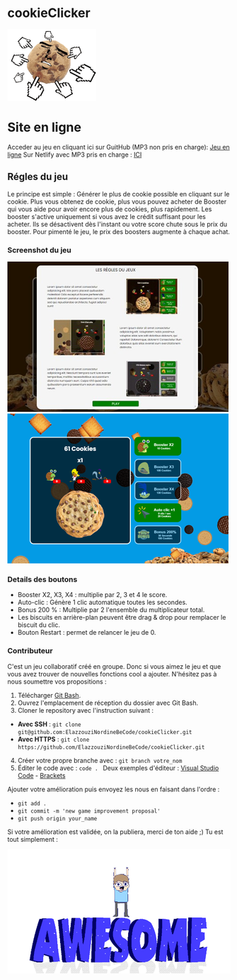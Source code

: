 # cookieClicker

![Gif d'un cookie qui se fait cliquer](./assets/ReadMe/first.gif "Gif d'un cookie qui se fait cliquer")

# Site en ligne

Acceder au jeu en cliquant ici sur GuitHub (MP3 non pris en charge): [Jeu en ligne](https://elazzouzinordinebecode.github.io/cookieClicker/)
Sur Netlify avec MP3 pris en charge : [ICI](https://cookie-game.netlify.app/)

## Régles du jeu

Le principe est simple : Générer le plus de cookie possible en cliquant sur le cookie. Plus vous obtenez de cookie, plus vous pouvez acheter de Booster qui vous aide pour avoir encore plus de cookies, plus rapidement. Les booster s'active uniquement si vous avez le crédit suffisant pour les acheter. Ils se désactivent dès l'instant ou votre score chute sous le prix du booster. Pour pimenté le jeu, le prix des boosters augmente à chaque achat.

### Screenshot du jeu

![Screenshot du pop up regle du jeu](./assets/ReadMe/MOB1.jpg "Screenshot des regles du jeu") ![Screenshot du du jeu](./assets/ReadMe/MOB2.png "Screenshot du jeu")

### Details des boutons

- Booster X2, X3, X4 : multiplie par 2, 3 et 4 le score.
- Auto-clic : Génère 1 clic automatique toutes les secondes.
- Bonus 200 % : Multiplie par 2 l'ensemble du multiplicateur total.
- Les biscuits en arrière-plan peuvent être drag & drop pour remplacer le biscuit du clic.
- Bouton Restart : permet de relancer le jeu de 0.

### Contributeur

C'est un jeu collaboratif créé en groupe. Donc si vous aimez le jeu et que vous avez trouver de nouvelles fonctions cool a ajouter. N'hésitez pas à nous soumettre vos propositions :

1. Télécharger [Git Bash](https://git-scm.com/downloads).
2. Ouvrez l'emplacement de réception du dossier avec Git Bash.
3. Cloner le repository avec l'instruction suivant :

- **Avec SSH** : `git clone git@github.com:ElazzouziNordineBeCode/cookieClicker.git`
- **Avec HTTPS** : `git clone https://github.com/ElazzouziNordineBeCode/cookieClicker.git`

4. Créer votre propre branche avec : `git branch votre_nom`
5. Éditer le code avec : `code . `
   Deux exemples d'éditeur : [Visual Studio Code](https://code.visualstudio.com/download) - [Brackets](https://brackets.io/)

Ajouter votre amélioration puis envoyez les nous en faisant dans l'ordre :

- `git add .`
- `git commit -m 'new game improvement proposal'`
- `git push origin your_name`

Si votre amélioration est validée, on la publiera, merci de ton aide ;)
Tu est tout simplement :

![Gif Awsome](./assets/ReadMe/awesome.gif "Gif d'un garçon qui saute sur le mot awsome")
